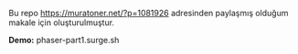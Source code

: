 Bu repo https://muratoner.net/?p=1081926 adresinden paylaşmış olduğum makale için oluşturulmuştur.

**Demo:** phaser-part1.surge.sh
